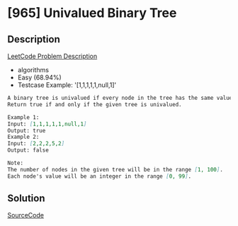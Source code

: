 # [965] Univalued Binary Tree

## Description

[LeetCode Problem Description](https://leetcode.com/problems/univalued-binary-tree/description/)

* algorithms
* Easy (68.94%)
* Testcase Example:  '[1,1,1,1,1,null,1]'

```md
A binary tree is univalued if every node in the tree has the same value.
Return true if and only if the given tree is univalued.

Example 1:
Input: [1,1,1,1,1,null,1]
Output: true
Example 2:
Input: [2,2,2,5,2]
Output: false

Note:
The number of nodes in the given tree will be in the range [1, 100].
Each node's value will be an integer in the range [0, 99].

```

## Solution

[SourceCode](./solution.js)